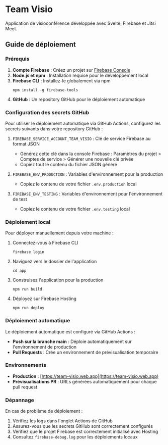 # Team Visio

Application de visioconférence développée avec Svelte, Firebase et Jitsi Meet.

## Guide de déploiement

### Prérequis

1. **Compte Firebase** : Créez un projet sur [Firebase Console](https://console.firebase.google.com/)
2. **Node.js et npm** : Installation requise pour le développement local
3. **Firebase CLI** : Installez-le globalement via npm 
   ```
   npm install -g firebase-tools
   ```
4. **GitHub** : Un repository GitHub pour le déploiement automatique

### Configuration des secrets GitHub

Pour utiliser le déploiement automatique via GitHub Actions, configurez les secrets suivants dans votre repository GitHub :

1. `FIREBASE_SERVICE_ACCOUNT_TEAM_VISIO` : Clé de service Firebase au format JSON
   - Générez cette clé dans la console Firebase : Paramètres du projet > Comptes de service > Générer une nouvelle clé privée
   - Copiez tout le contenu du fichier JSON généré

2. `FIREBASE_ENV_PRODUCTION` : Variables d'environnement pour la production
   - Copiez le contenu de votre fichier `.env.production` local

3. `FIREBASE_ENV_TESTING` : Variables d'environnement pour l'environnement de test
   - Copiez le contenu de votre fichier `.env.testing` local

### Déploiement local

Pour déployer manuellement depuis votre machine :

1. Connectez-vous à Firebase CLI
   ```
   firebase login
   ```

2. Naviguez vers le dossier de l'application
   ```
   cd app
   ```

3. Construisez l'application pour la production
   ```
   npm run build
   ```

4. Déployez sur Firebase Hosting
   ```
   npm run deploy
   ```

### Déploiement automatique

Le déploiement automatique est configuré via GitHub Actions :

- **Push sur la branche main** : Déploie automatiquement sur l'environnement de production
- **Pull Requests** : Crée un environnement de prévisualisation temporaire

### Environnements

- **Production** : [https://team-visio.web.app](https://team-visio.web.app)
- **Prévisualisations PR** : URLs générées automatiquement pour chaque pull request

### Dépannage

En cas de problème de déploiement :

1. Vérifiez les logs dans l'onglet Actions de GitHub
2. Assurez-vous que les secrets GitHub sont correctement configurés
3. Vérifiez que le projet Firebase est correctement initialisé avec Hosting
4. Consultez `firebase-debug.log` pour les déploiements locaux